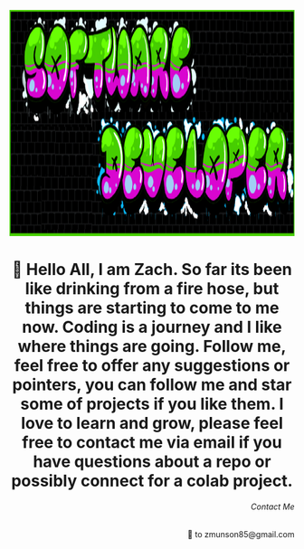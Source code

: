 <p align="background">
  <img src="gitRMimage.png" height ="400"width="1000" title="hover text">
</p>

<h1 align="center"> 👋 Hello All, I am Zach. So far its been like drinking from a fire hose, but things are starting to come to me now. Coding is a journey and I like where things are going. Follow me, feel free to offer any suggestions or pointers, you can follow me and star some of projects if you like them. I love to learn and grow, please feel free to contact me via email if you have questions about a repo or possibly connect for a colab project. </h1>

<h6 align="right">Contact Me</h6>
<p align="right">📧 to zmunson85@gmail.com</p>



